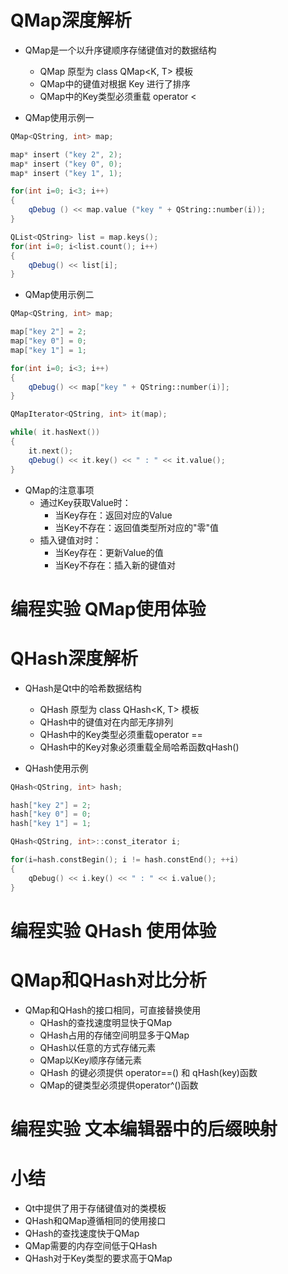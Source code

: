 # QMap深度解析
- QMap是一个以升序键顺序存储键值对的数据结构
    - QMap 原型为 class QMap<K, T> 模板
    - QMap中的键值对根据 Key 进行了排序
    - QMap中的Key类型必须重载 operator <

- QMap使用示例一

```cpp
QMap<QString, int> map;

map* insert ("key 2", 2);
map* insert ("key 0", 0);
map* insert ("key 1", 1);

for(int i=0; i<3; i++)
{
    qDebug () << map.value ("key " + QString::number(i));
}

QList<QString> list = map.keys();
for(int i=0; i<list.count(); i++)
{
    qDebug() << list[i];
}
```

- QMap使用示例二

```cpp
QMap<QString, int> map;

map["key 2"] = 2;
map["key 0"] = 0;
map["key 1"] = 1;

for(int i=0; i<3; i++)
{
    qDebug() << map["key " + QString::number(i)];
}

QMapIterator<QString, int> it(map);

while( it.hasNext())
{
    it.next();
    qDebug() << it.key() << " : " << it.value();
}
```

- QMap的注意事项
    - 通过Key获取Value时：
        - 当Key存在：返回对应的Value
        - 当Key不存在：返回值类型所对应的"零"值
    - 插入键值对时：
        - 当Key存在：更新Value的值
        - 当Key不存在：插入新的键值对

# 编程实验 QMap使用体验

# QHash深度解析
- QHash是Qt中的哈希数据结构
    - QHash 原型为 class QHash<K, T> 模板
    - QHash中的键值对在内部无序排列
    - QHash中的Key类型必须重载operator ==
    - QHash中的Key对象必须重载全局哈希函数qHash()

- QHash使用示例

```c
QHash<QString, int> hash;

hash["key 2"] = 2;
hash["key 0"] = 0;
hash["key 1"] = 1;

QHash<QString, int>::const_iterator i;

for(i=hash.constBegin(); i != hash.constEnd(); ++i)
{
    qDebug() << i.key() << " : " << i.value();
}
```

# 编程实验 QHash 使用体验

# QMap和QHash对比分析
- QMap和QHash的接口相同，可直接替换使用
    - QHash的查找速度明显快于QMap
    - QHash占用的存储空间明显多于QMap
    - QHash以任意的方式存储元素
    - QMap以Key顺序存储元素
    - QHash 的键必须提供 operator==() 和 qHash(key)函数
    - QMap的键类型必须提供operator^()函数

# 编程实验 文本编辑器中的后缀映射

# 小结
- Qt中提供了用于存储键值对的类模板
- QHash和QMap遵循相同的使用接口
- QHash的查找速度快于QMap
- QMap需要的内存空间低于QHash
- QHash对于Key类型的要求高于QMap